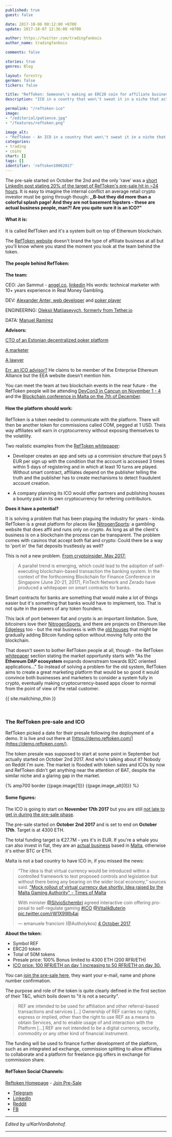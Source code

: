 ```yaml
---
published: true
guest: false

date: 2017-10-06 00:12:00 +0700
update: 2017-10-07 12:36:00 +0700

author: https://twitter.com/tradingfanbois
author_name: tradingfanbois

comments: false

stories: true
genres: Blog

layout: forestry
german: false
tickers: false

title: "RefToken: Someone\'s making an ERC20 coin for affiliate business and ethtrader isn\'t hyping it at all"
description: "ICO in a country that won\'t sweat it in a niche that actually needs the product. You wouldn\'t expect to hear about it on Reddit, would you."

permalink: "/reftoken-ico"
image:
- "/editorial/patience.jpg"
- "/features/reftoken.png"

image_alt:
- "RefToken - An ICO in a country that won\'t sweat it in a niche that actually needs this product. Of course you won\'t hear about it on Reddit."
categories:
- trading
- coins
chart: []
tags: []
identifier: 'reftoken10062017'
---
```


The pre-sale started on October the 2nd and the only 'rave' was a [short LinkedIn post stating 20% of the target of RefToken's pre-sale hit in ~24 hours](https://www.linkedin.com/feed/update/urn:li:activity:6321006569584680961). It is easy to imagine the internal conflict an average retail crypto investor must be going through though: **,,B-but they did more than a colorful splash page! And they are not basement hipsters - these are actual business people, man?! Are you quite sure it is an ICO?"**


#### What it is:

It is called RefToken and it's a system built on top of Ethereum blockchain.

The [RefToken website](https://reftoken.io) doesn't brand the type of affiliate business at all but you'll know where you stand the moment you look at the team behind the token.

#### The people behind RefToken:

**The team:**

CEO: Jan Sammut - [angel.co](https://angel.co/jan-sammut), [linkedin](https://www.linkedin.com/in/jansammut/)
His words: technical marketer with 10+ years experience in Real Money Gambling.

DEV: [Alexander Anter, web developer](https://www.linkedin.com/in/alexanderanter/) and [poker player](https://twitter.com/alexanderanter?lang=en)

ENGINEERING: [Oleksii Matiiasevych, formerly from Tether.io](https://www.linkedin.com/in/lastperson/)

DATA: [Manuel Ramirez](https://www.linkedin.com/in/manuelgranadosramirez/)

**Advisors:**

[CTO of an Estonian decentralized poker platform](https://www.linkedin.com/in/johannbarbie/)

[A marketer](https://www.linkedin.com/in/illvillja/)

[A lawyer](https://www.linkedin.com/in/christianellul/)

[Err, an ICO advisor?](https://www.linkedin.com/in/desmondmarshall/) He claims to be member of the Enterprise Ethereum Alliance but the EEA website doesn't mention him.

You can meet the team at two blockchain events in the near future - the RefToken people will be attending [DevCon3 in Cancun on November 1 - 4](https://ethereumfoundation.org/devcon3/) and the [Blockchain conference in Malta on the 7th of December](https://malta.blockchainconf.world/en).

#### How the platform should work:

RefToken is a token needed to communicate with the platform. There will then be another token for commissions called COM, pegged at 1 USD. Theis way affiliates will earn in cryptocurrency without exposing themselves to the volatility.

Two realistic examples from the [RefToken whitepaper](https://reftoken.io/uploads/reftoken-whitepaper.pdf):

* Developer creates an app and sets up a commision structure that pays 5 EUR per sign up with the condition that the account is accessed 3 times within 5 days of registering and in which at least 10
turns are played. Without smart contract, affiliates depend on the publisher telling the truth and the publisher has to create mechanisms to detect fraudulent account creation.

* A company planning its ICO would offer partners and publishing
houses a bounty paid in its own cryptocurrency for referring contributors.


**Does it have a potential?**

It is solving a problem that has been plaguing the industry for years - kinda. RefToken is a great platform for places like [NitrogenSports](https://nitrogensports.eu/r/2534547): a gambling website that does affil and runs only on crypto. As long as all the client's business is on a blockchain the process can be transparent. The problem comes with casinos that accept both fiat and crypto: Could there be a way to 'port in' the fiat deposits trustlessly as well?

This is not a new problem. [From cryptoinsider, May 2017: ](https://cryptoinsider.com/smart-contracts-real-businesses-banks/)

> A parallel trend is emerging, which could lead to the adoption of self-executing blockchain-based transaction the banking system. In the context of the forthcoming Blockchain for Finance Conference in Singapore (June 20-21, 2017), FinTech Network and Zerado have produced a whitepaper on smart contracts for banks.

Smart contracts for banks are something that would make a lot of things easier but it's something that banks would have to implement, too. That is not quite in the powers of any token founders.

This lack of port between fiat and crypto is an important limitation. Sure, bitcoiners love their [NitrogenSports](https://nitrogensports.eu/r/2534547), and there are projects on Ethereum like [Edgeless](http://edgeless.io/) too - but the real business is with the [old houses](https://www.technavio.com/report/global-media-and-entertainment-services-global-online-gambling-market-2016-2020) that might be gradually adding Bitcoin funding option without moving fully onto the blockchain.

That doesn't seem to bother RefToken people at all, though - the RefToken [whitepaper](https://reftoken.io/uploads/reftoken-whitepaper.pdf) section stating the market opportunity starts with "As the **Ethereum DAP ecosystem** expands downstream towards B2C oriented applications..." So instead of solving a problem for the old system, RefToken aims to create a great marketing platform that would be so good it would convince both businesses and marketers to consider a system fully in crypto, eventually making cryptocurrency-based apps closer to normal from the point of view of the retail customer.

{{ site.mailchimp_thin }}

<p>&nbsp;</p>

### The RefToken pre-sale and ICO

RefToken picked a date for their presale following the deployment of a demo. It is live and out there at [https://demo.reftoken.com/](https://demo.reftoken.com/).

The token presale was supposed to start at some point in September but actually started on October 2nd 2017. And who's talking about it? Nobody on Reddit I'm sure. The market is flooded with token sales and ICOs by now and RefToken didn't get anything near the attention of BAT, despite the similar niche and a glaring gap in the market.

{% amp700 border {{page.image[1]}} {{page.image_alt[0]}} %}

#### Some figures:

The ICO is going to start on **November 17th 2017** but you are still [not late to get in during the pre-sale phase](https://ico.reftoken.io/user/login/?next=/investor/dashboard/).

The pre-sale started on **October 2nd 2017** and is set to end on **October 17th**. Target is at 4300 ETH.

The total funding target is €27.7M - yes it's in EUR. If you're a whale you can also invest in fiat, they are an [actual business](https://www.crunchbase.com/organization/reftoken) based in [Malta](https://www.google.com/search?q=reftoken%20address&cad=h), otherwise it's either BTC or ETH.

Malta is not a bad country to have ICO in, if you missed the news:

> “The idea is that virtual currency would be introduced within a controlled framework to test proposed controls and legislation but without there being any bearing on the wider local economy,” sources said. ["Mock rollout of virtual currency due shortly: Idea raised by the Malta Gaming Authority" - Times of Malta](https://www.timesofmalta.com/mobile/articles/view/20170925/local/mock-rollout-of-virtual-currency-due-shortly.658821)

<blockquote class="twitter-tweet" data-lang="en-gb"><p lang="en" dir="ltr">With minister <a href="https://twitter.com/SilvioSchembri?ref_src=twsrc%5Etfw">@SilvioSchembri</a> agreed interactive coin offering proposal to self-regulate gaming <a href="https://twitter.com/hashtag/ICO?src=hash&amp;ref_src=twsrc%5Etfw">#ICO</a> <a href="https://twitter.com/VitalikButerin?ref_src=twsrc%5Etfw">@VitalikButerin</a> <a href="https://t.co/rW1X9Wb4aj">pic.twitter.com/rW1X9Wb4aj</a></p>&mdash; emanuele francioni (@Autholykos) <a href="https://twitter.com/Autholykos/status/915544847737552898?ref_src=twsrc%5Etfw">4 October 2017</a></blockquote>

**About the token:**

* Symbol REF
* ERC20 token
* Total of 50M tokens
* Presale price: 100% Bonus limited to 4300 ETH (200 RFR/ETH)
* [ICO price: 100 RFR/ETH on day 1 increasing to 50 RFR/ETH on day 30.](https://reftoken.io/ico)

You can [join the pre-sale here](https://ico.reftoken.io/user/login/?next=/investor/dashboard/), they want your e-mail, name and phone number confirmation.

The purpose and role of the token is quite clearly defined in the first section of their T&C, which boils down to "it is not a security".

> REF are intended to be used for affiliation and other referral-based transactions and services [...]
Ownership of REF carries no rights, express or implied, other than the right to use REF as a means to obtain Services, and to enable usage of and interaction with the Platform [...] REF are not intended to be a digital currency, security, commodity or any other kind of financial instrument.

The funding will be used to finance further development of the platform, such as an integrated ad exchange, commission splitting to allow affiliates to collaborate and a platform for freelance gig offers in exchange for commission share.


#### RefToken Social Channels:

[Reftoken Homepage](https://reftoken.io) - [Join Pre-Sale](https://ico.reftoken.io/user/login/?next=/investor/dashboard/)

* [Telegram](https://t.me/RefToken)
* [LinkedIn](https://www.reddit.com/r/RefToken/)
* [Reddit](https://www.reddit.com/r/RefToken/)
* [FB](https://www.facebook.com/RefToken/)



_____________________

*Edited by u/KarlVonBahnhof.*

_____________________
